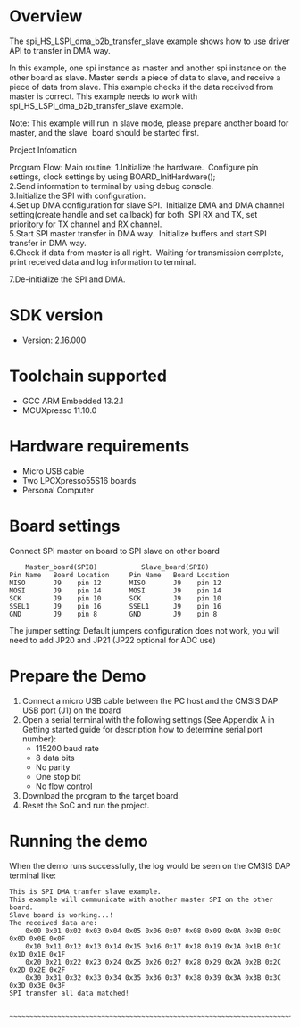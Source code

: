 Overview
========
The spi_HS_LSPI_dma_b2b_transfer_slave example shows how to use driver API to transfer in DMA way.  

In this example, one spi instance as master and another spi instance on the other board as slave. 
Master sends a piece of data to slave, and receive a piece of data from slave. This example checks
if the data received from master is correct. This example needs to work with  spi_HS_LSPI_dma_b2b_transfer_slave example.

Note: This example will run in slave mode, please prepare another board for master, and the slave 
​      board should be started first.

Project Infomation

Program Flow:
Main routine:
  1.Initialize the hardware.
​	Configure pin settings, clock settings by using BOARD_InitHardware();
​	
  2.Send information to terminal by using debug console.
​	
  3.Initialize the SPI with configuration.
​	
  4.Set up DMA configuration for slave SPI.
​    Initialize DMA and DMA channel setting(create handle and set callback) for both
​    SPI RX and TX, set prioritory for TX channel and RX channel.
​	
  5.Start SPI master transfer in DMA way.
​    Initialize buffers and start SPI transfer in DMA way.
​	
  6.Check if data from master is all right.
​    Waiting for transmission complete, print received data and log information to terminal.

  7.De-initialize the SPI and DMA.

SDK version
===========
- Version: 2.16.000

Toolchain supported
===================
- GCC ARM Embedded  13.2.1
- MCUXpresso  11.10.0

Hardware requirements
=====================
- Micro USB cable
- Two LPCXpresso55S16 boards
- Personal Computer

Board settings
==============
Connect SPI master on board to SPI slave on other board
~~~~~~~~~~~~~~~~~~~~~~~~~~~~~~~~~~~~~~~~~~~~~~~~~~~~~~
    Master_board(SPI8)           Slave_board(SPI8)                          
Pin Name   Board Location     Pin Name   Board Location                     
MISO       J9    pin 12       MISO       J9    pin 12
MOSI       J9    pin 14       MOSI       J9    pin 14
SCK        J9    pin 10       SCK        J9    pin 10
SSEL1      J9    pin 16       SSEL1      J9    pin 16
GND        J9    pin 8        GND        J9    pin 8
~~~~~~~~~~~~~~~~~~~~~~~~~~~~~~~~~~~~~~~~~~~~~~~~~~~~~~

The jumper setting:
    Default jumpers configuration does not work,  you will need to add JP20 and JP21 (JP22 optional for ADC use)
    
Prepare the Demo
================
1.  Connect a micro USB cable between the PC host and the CMSIS DAP USB port (J1) on the board
2.  Open a serial terminal with the following settings (See Appendix A in Getting started guide for description how to determine serial port number):
    - 115200 baud rate
    - 8 data bits
    - No parity
    - One stop bit
    - No flow control
3.  Download the program to the target board.
4.  Reset the SoC and run the project.

Running the demo
================
When the demo runs successfully, the log would be seen on the CMSIS DAP terminal like:

~~~~~~~~~~~~~~~~~~~~~~~~~~~~~~~~~~~~~~~~~~~~~~~~~~~~~~~~~~~~~~~~~~~~~~~~~~~~~~~~~~~
This is SPI DMA tranfer slave example. 
This example will communicate with another master SPI on the other board. 
Slave board is working...!
The received data are: 
    0x00 0x01 0x02 0x03 0x04 0x05 0x06 0x07 0x08 0x09 0x0A 0x0B 0x0C 0x0D 0x0E 0x0F 
    0x10 0x11 0x12 0x13 0x14 0x15 0x16 0x17 0x18 0x19 0x1A 0x1B 0x1C 0x1D 0x1E 0x1F 
    0x20 0x21 0x22 0x23 0x24 0x25 0x26 0x27 0x28 0x29 0x2A 0x2B 0x2C 0x2D 0x2E 0x2F 
    0x30 0x31 0x32 0x33 0x34 0x35 0x36 0x37 0x38 0x39 0x3A 0x3B 0x3C 0x3D 0x3E 0x3F 
SPI transfer all data matched!

​~~~~~~~~~~~~~~~~~~~~~~~~~~~~~~~~~~~~~~~~~~~~~~~~~~~~~~~~~~~~~~~~~~~~~~~~~~~~~~~~~~~~~

~~~~~~~~~~~~~~~~~~~~~~~~~~~~~~~~~~~~~~~~~~~~~~~~~~~~~~~~~~~~~~~~~~~~~~~~~~~~~~~~~~~
